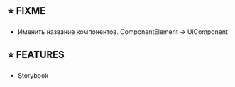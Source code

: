 ## ⭐️ FIXME

- Именить название компонентов. ComponentElement -> UiComponent

## ⭐️ FEATURES

- Storybook
